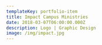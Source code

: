 ```yaml
---
templateKey: portfolio-item
title: Impact Campus Ministries
date: 2018-03-07T06:00:00.000Z
description: Logo | Graphic Design
image: /img/impact.jpg
---
```


